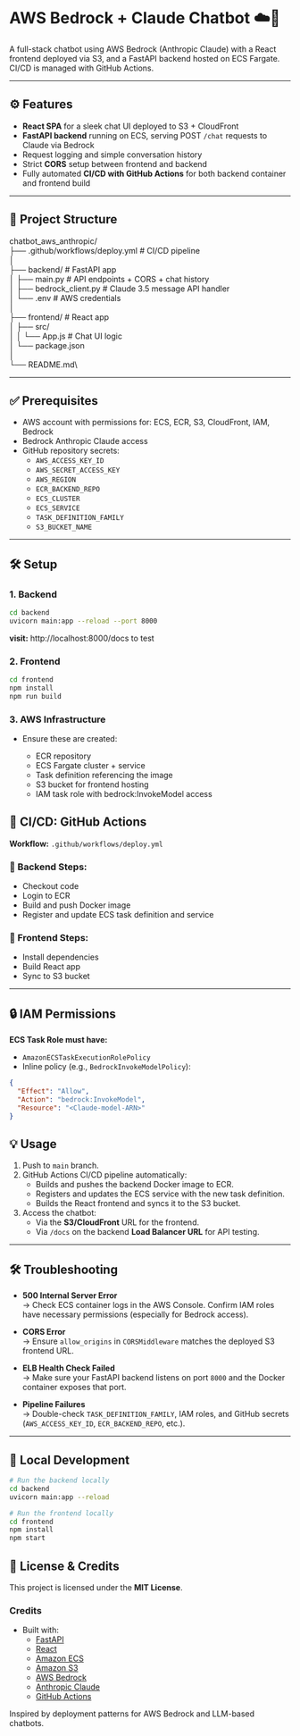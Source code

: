 # AWS Bedrock + Claude Chatbot ☁️🤖

A full-stack chatbot using AWS Bedrock (Anthropic Claude) with a React frontend deployed via S3, and a FastAPI backend hosted on ECS Fargate. CI/CD is managed with GitHub Actions.

---

## ⚙️ Features

- **React SPA** for a sleek chat UI deployed to S3 + CloudFront  
- **FastAPI backend** running on ECS, serving POST `/chat` requests to Claude via Bedrock  
- Request logging and simple conversation history  
- Strict **CORS** setup between frontend and backend  
- Fully automated **CI/CD with GitHub Actions** for both backend container and frontend build

---


## 📁 Project Structure

chatbot_aws_anthropic/ \
├── .github/workflows/deploy.yml  # CI/CD pipeline \
│\
├── backend/ # FastAPI app \
│ ├── main.py # API endpoints + CORS + chat history\
│ ├── bedrock_client.py # Claude 3.5 message API handler\
│ └── .env # AWS credentials\
│\
├── frontend/ # React app\
│ ├── src/\
│ │ └── App.js # Chat UI logic\
│ └── package.json\
│\
└── README.md\


---

## ✅ Prerequisites

- AWS account with permissions for: ECS, ECR, S3, CloudFront, IAM, Bedrock
- Bedrock Anthropic Claude access
- GitHub repository secrets:
  - `AWS_ACCESS_KEY_ID`
  - `AWS_SECRET_ACCESS_KEY`
  - `AWS_REGION`
  - `ECR_BACKEND_REPO` 
  - `ECS_CLUSTER` 
  - `ECS_SERVICE` 
  - `TASK_DEFINITION_FAMILY` 
  - `S3_BUCKET_NAME` 

---

## 🛠️ Setup

### 1. Backend

```bash
cd backend
uvicorn main:app --reload --port 8000
```

**visit:** http://localhost:8000/docs to test

### 2. Frontend

```bash
cd frontend
npm install
npm run build
```

### 3. AWS Infrastructure
- Ensure these are created:

    - ECR repository
    - ECS Fargate cluster + service
    - Task definition referencing the image
    - S3 bucket for frontend hosting
    - IAM task role with bedrock:InvokeModel access

## 🚀 CI/CD: GitHub Actions

**Workflow:** `.github/workflows/deploy.yml`

### 🔧 Backend Steps:
- Checkout code  
- Login to ECR  
- Build and push Docker image  
- Register and update ECS task definition and service  

### 🎨 Frontend Steps:
- Install dependencies  
- Build React app  
- Sync to S3 bucket  

---

## 🔒 IAM Permissions

**ECS Task Role must have:**
- `AmazonECSTaskExecutionRolePolicy`
- Inline policy (e.g., `BedrockInvokeModelPolicy`):

```json
{
  "Effect": "Allow",
  "Action": "bedrock:InvokeModel",
  "Resource": "<Claude-model-ARN>"
}
```

## 💡 Usage

1. Push to `main` branch.
2. GitHub Actions CI/CD pipeline automatically:
   - Builds and pushes the backend Docker image to ECR.
   - Registers and updates the ECS service with the new task definition.
   - Builds the React frontend and syncs it to the S3 bucket.
3. Access the chatbot:
   - Via the **S3/CloudFront** URL for the frontend.
   - Via `/docs` on the backend **Load Balancer URL** for API testing.

---

## 🛠️ Troubleshooting

- **500 Internal Server Error**  
  → Check ECS container logs in the AWS Console. Confirm IAM roles have necessary permissions (especially for Bedrock access).

- **CORS Error**  
  → Ensure `allow_origins` in `CORSMiddleware` matches the deployed S3 frontend URL.

- **ELB Health Check Failed**  
  → Make sure your FastAPI backend listens on port `8000` and the Docker container exposes that port.

- **Pipeline Failures**  
  → Double-check `TASK_DEFINITION_FAMILY`, IAM roles, and GitHub secrets (`AWS_ACCESS_KEY_ID`, `ECR_BACKEND_REPO`, etc.).

---

## 🧪 Local Development

```bash
# Run the backend locally
cd backend
uvicorn main:app --reload

# Run the frontend locally
cd frontend
npm install
npm start
```

## 📄 License & Credits

This project is licensed under the **MIT License**.

### Credits

- Built with:
  - [FastAPI](https://fastapi.tiangolo.com/)
  - [React](https://reactjs.org/)
  - [Amazon ECS](https://aws.amazon.com/ecs/)
  - [Amazon S3](https://aws.amazon.com/s3/)
  - [AWS Bedrock](https://docs.aws.amazon.com/bedrock/)
  - [Anthropic Claude](https://www.anthropic.com/index/claude)
  - [GitHub Actions](https://docs.github.com/en/actions)

Inspired by deployment patterns for AWS Bedrock and LLM-based chatbots.

